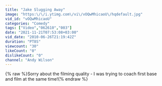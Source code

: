 ```yaml
---
title: "Jake Slugging Away"
image: "https:\/\/i.ytimg.com\/vi\/vOQwMhicaoU\/hqdefault.jpg"
vid_id: "vOQwMhicaoU"
categories: "Comedy"
tags: ["Video","062610","003"]
date: "2021-11-21T07:53:08+03:00"
vid_date: "2010-06-26T21:19:42Z"
duration: "PT8S"
viewcount: "30"
likeCount: "0"
dislikeCount: "0"
channel: "Andy Wilson"
---
```

{% raw %}Sorry about the filming quality - I was trying to coach first base and film at the same time!{% endraw %}
